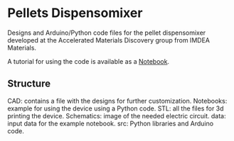 # Pellets Dispensomixer

Designs and Arduino/Python code files for the pellet dispensomixer developed at the Accelerated Materials Discovery group from IMDEA Materials.

A tutorial for using the code is available as a [Notebook](Notebooks/Example_pellet_dispenser.ipynb).

## Structure
CAD: contains a file with the designs for further customization.
Notebooks: example for using the device using a Python code.
STL: all the files for 3d printing the device.
Schematics: image of the needed electric circuit.
data: input data for the example notebook.
src: Python libraries and Arduino code.

